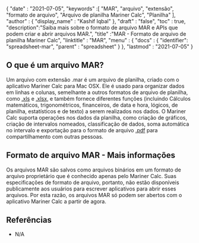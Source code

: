{
  "date" : "2021-07-05",
  "keywords" :[ "MAR", "arquivo", "extensão", "formato de arquivo", "Arquivo de planilha Mariner Calc", "Planilha" ],
  "author" : {
    "display_name" : "Kashif Iqbal"
},
  "draft" : "false",
  "toc" : true,
  "description":"Saiba mais sobre o formato de arquivo MAR e APIs que podem criar e abrir arquivos MAR.",
  "title" :"MAR - Formato de arquivo de planilha Mariner Calc",
  "linktitle" : "MAR",
  "menu" : {
    "docs" : {
    "identifier": "spreadsheet-mar",
      "parent" : "spreadsheet"
}
},
  "lastmod" : "2021-07-05"
}

## O que é um arquivo MAR?

Um arquivo com extensão .mar é um arquivo de planilha, criado com o aplicativo Mariner Calc para Mac OSX. Ele é usado para organizar dados em linhas e colunas, semelhante a outros formatos de arquivo de planilha, como [.xls](/pt/spreadsheet/xls/) e [.xlsx](/pt/spreadsheet/xlsx/), e também fornece diferentes funções (incluindo Cálculos matemáticos, trigonométricos, financeiros, de data e hora, lógicos, de planilha, estatísticos e de texto) a serem realizados nos dados. O Mariner Calc suporta operações nos dados da planilha, como criação de gráficos, criação de intervalos nomeados, classificação de dados, soma automática no intervalo e exportação para o formato de arquivo [.pdf](/pt/pdf/) para compartilhamento com outras pessoas.

## Formato de arquivo MAR - Mais informações

Os arquivos MAR são salvos como arquivos binários em um formato de arquivo proprietário que é conhecido apenas pelo Mariner Calc. Suas especificações de formato de arquivo, portanto, não estão disponíveis publicamente aos usuários para escrever aplicativos para abrir esses arquivos. Por esta razão, os arquivos MAR só podem ser abertos com o aplicativo Mariner Calc a partir de agora.

## Referências

* N/A


